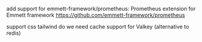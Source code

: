 add support for emmett-framework/prometheus: Prometheus extension for Emmett framework https://github.com/emmett-framework/prometheus

support css tailwind
do we need cache support for Valkey (alternative to redis)
